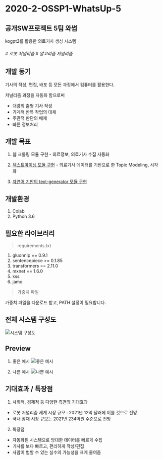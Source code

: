 # 2020-2-OSSP1-WhatsUp-5
## 공개SW프로젝트 5팀 와썹
kogpt2를 활용한 의료기사 생성 시스템
<h6> # 로봇 저널리즘 # 알고리즘 저널리즘 </h6>

## 개발 동기

기사의 작성, 편집, 배포 등 모든 과정에서 컴퓨터를 활용한다.

저널리즘 과정을 자동화 함으로써
- 대량의 춤형 기사 작성
- 기계적 반복 작업의 대체
- 주관적 판단의 배제
- 빠른 정보처리

## 개발 목표
1. 웹 크롤링 모듈 구현 - 의료정보, 의료기사 수집 자동화<p>
   
2. [텍스트마이닝 모듈 구현](https://github.com/CSID-DGU/2020-2-OSSP1-WhatsUp-5/blob/master/text_mining/) - 의료기사 데이터를 기반으로 한 Topic Modeling, 시각화
   
3.  [자연어 기반의 text-generator 모듈 구현](https://github.com/CSID-DGU/2020-2-OSSP1-WhatsUp-5/blob/master/model/)

## 개발환경
1. Colab
2. Python 3.6

## 필요한 라이브러리

> requirements.txt
1. gluonnlp == 0.9.1
2. sentencepiece >= 0.1.85
3. transformers == 2.11.0
4. mxnet == 1.6.0
5. kss
6. jamo


> 가중치 파일

가중치 파일을 다운로드 받고, PATH 설정이 필요합니다.


## 전체 시스템 구성도
![시스템 구성도](https://csid-dgu.github.io/2020-2-OSSP1-WhatsUp-5/img/system_flow.png "시스템 구성도")

## Preview

1. 좋은 예시
![좋은 예시](https://csid-dgu.github.io/2020-2-OSSP1-WhatsUp-5/img/ex1.png "좋은 예시")

2. 나쁜 예시
![나쁜 예시](https://csid-dgu.github.io/2020-2-OSSP1-WhatsUp-5/img/ex2.png "나쁜 예시")

## 기대효과 / 특장점

1. 사회적, 경제적 등 다양한 측면의 기대효과
- 로봇 저널리즘 세계 시장 규모 : 2021년 12억 달러에 이를 것으로 전망
- 국내 잠재 시장 규모는 2021년 234억원 수준으로 전망

2. 특장점
- 자동화된 시스템으로 방대한 데이터를 빠르게 수집
- 기사를 보다 빠르고, 편리하게 작성/편집
- 사람이 범할 수 있는 실수의 가능성을 크게 줄여줌







